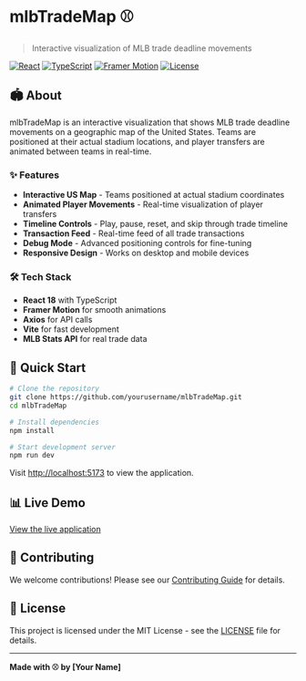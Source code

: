 # mlbTradeMap ⚾

> Interactive visualization of MLB trade deadline movements

[![React](https://img.shields.io/badge/React-18.3.1-blue)](https://reactjs.org/)
[![TypeScript](https://img.shields.io/badge/TypeScript-4.9.5-blue)](https://www.typescriptlang.org/)
[![Framer Motion](https://img.shields.io/badge/Framer%20Motion-11.10.16-purple)](https://www.framer.com/motion/)
[![License](https://img.shields.io/badge/License-MIT-green)](LICENSE)

## 🏟️ About

mlbTradeMap is an interactive visualization that shows MLB trade deadline movements on a geographic map of the United States. Teams are positioned at their actual stadium locations, and player transfers are animated between teams in real-time.

### ✨ Features

- **Interactive US Map** - Teams positioned at actual stadium coordinates
- **Animated Player Movements** - Real-time visualization of player transfers
- **Timeline Controls** - Play, pause, reset, and skip through trade timeline
- **Transaction Feed** - Real-time feed of all trade transactions
- **Debug Mode** - Advanced positioning controls for fine-tuning
- **Responsive Design** - Works on desktop and mobile devices

### 🛠️ Tech Stack

- **React 18** with TypeScript
- **Framer Motion** for smooth animations
- **Axios** for API calls
- **Vite** for fast development
- **MLB Stats API** for real trade data

## 🚀 Quick Start

```bash
# Clone the repository
git clone https://github.com/yourusername/mlbTradeMap.git
cd mlbTradeMap

# Install dependencies
npm install

# Start development server
npm run dev
```

Visit [http://localhost:5173](http://localhost:5173) to view the application.

## 📊 Live Demo

[View the live application](https://yourusername.github.io/mlbTradeMap)

## 🤝 Contributing

We welcome contributions! Please see our [Contributing Guide](CONTRIBUTING.md) for details.

## 📝 License

This project is licensed under the MIT License - see the [LICENSE](LICENSE) file for details.

---

**Made with ⚾ by [Your Name]** 